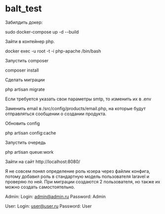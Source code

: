 # balt_test

Забилдить докер:

sudo docker-compose up -d --build


Зайти в контейнер php.

docker exec -u root -t -i php-apache /bin/bash


Запустить composer

composer install

Сделать миграции

php artisan migrate


Если требуется указать свои параметры smtp, то изменить их в .env

Заменить email в /src/config/products/email.php, на которые будут отправляться сообщении о создании продукта.


Обновить config

php artisan config:cache


Запустить очередь

php artisan queue:work


Зайти на сайт
http://localhost:8080/


Я не совсем понял определение роль юзера через файлик конфига, потому добавил роль в стандартную модель пользователя laravel и проверяю по ней.
При миграции создаются 2 пользователя, но также их можно создать самостоятельно.

Admin:
Login: admin@admin.ru
Password: Admin

User:
Login: user@user.ru
Password: User

